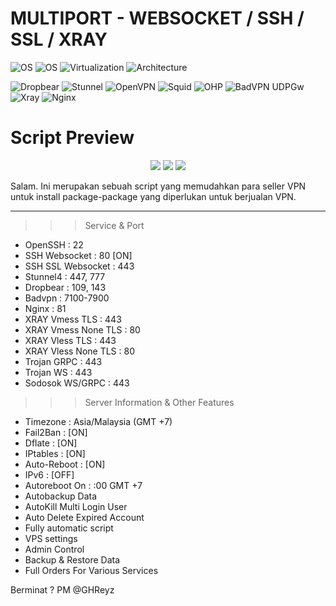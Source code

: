 # MULTIPORT - WEBSOCKET / SSH / SSL / XRAY
 
![OS](https://shields.io/badge/OS-Ubuntu%2018+-green?logo=ubuntu&style=for-the-badge) 
![OS](https://shields.io/badge/OS-Debian%2010+-green?logo=debian&style=for-the-badge)
![Virtualization](https://shields.io/badge/Virtualization-KVM-green?logo=tryhackme&style=for-the-badge) ![Architecture](https://shields.io/badge/Architecture-Intel%20or%20AMD-green?logo=moleculer&style=for-the-badge)

![Dropbear](https://shields.io/badge/Service-Dropbear-orange?logo=jamboard&style=for-the-badge) 
![Stunnel](https://shields.io/badge/Service-Stunnel-orange?logo=keepassxc&style=for-the-badge) 
![OpenVPN](https://shields.io/badge/Service-OpenVPN-orange?logo=openvpn&style=for-the-badge) 
![Squid](https://shields.io/badge/Service-Squid-orange?logo=testinglibrary&style=for-the-badge) 
![OHP](https://shields.io/badge/Service-OHP-orange?logo=openapiinitiative&style=for-the-badge) 
![BadVPN UDPGw](https://shields.io/badge/Service-BadVPN%20UDPGw-orange?logo=ublockorigin&style=for-the-badge) 
![Xray](https://shields.io/badge/Service-Xray-orange?logo=xstate&style=for-the-badge) 
![Nginx](https://shields.io/badge/Service-Nginx-orange?logo=onnx&style=for-the-badge)

# Script Preview
<p align="center">
<img src="https://i.postimg.cc/bJJC4B5c/IMG-20221001-092858.jpg">
<img src="https://i.postimg.cc/GpCsQFNd/IMG-20220930-000229.jpg">
<img src="https://i.postimg.cc/kMzNSbnX/IMG-20220930-000220.jpg">

Salam. Ini merupakan sebuah script yang memudahkan para seller VPN untuk install package-package yang diperlukan untuk berjualan VPN.
                              
------------------------------------------------------------
   >>> Service & Port
   - OpenSSH                 : 22
   - SSH Websocket           : 80 [ON]
   - SSH SSL Websocket       : 443
   - Stunnel4                : 447, 777
   - Dropbear                : 109, 143
   - Badvpn                  : 7100-7900
   - Nginx                   : 81
   - XRAY  Vmess TLS         : 443
   - XRAY  Vmess None TLS    : 80
   - XRAY  Vless TLS         : 443
   - XRAY  Vless None TLS    : 80
   - Trojan GRPC             : 443
   - Trojan WS               : 443
   - Sodosok WS/GRPC         : 443

   >>> Server Information & Other Features
   - Timezone                : Asia/Malaysia (GMT +7)
   - Fail2Ban                : [ON]
   - Dflate                  : [ON]
   - IPtables                : [ON]
   - Auto-Reboot             : [ON]
   - IPv6                    : [OFF]
   - Autoreboot On           : :00  GMT +7
   - Autobackup Data
   - AutoKill Multi Login User
   - Auto Delete Expired Account
   - Fully automatic script
   - VPS settings
   - Admin Control
   - Backup & Restore Data
   - Full Orders For Various Services

Berminat ? PM @GHReyz






